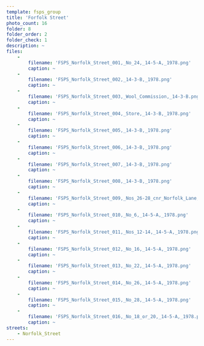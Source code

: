 ```yaml
---
template: fsps_group
title: 'Forfolk Street'
photo_count: 16
folder: 8
folder_order: 2
folder_check: 1
description: ~
files:
    -
        filename: 'FSPS_Norfolk_Street_001,_No_24,_14-5-A,_1978.png'
        caption: ~
    -
        filename: 'FSPS_Norfolk_Street_002,_14-3-B,_1978.png'
        caption: ~
    -
        filename: 'FSPS_Norfolk_Street_003,_Wool_Commission,_14-3-B.png'
        caption: ~
    -
        filename: 'FSPS_Norfolk_Street_004,_Store,_14-3-B,_1978.png'
        caption: ~
    -
        filename: 'FSPS_Norfolk_Street_005,_14-3-B,_1978.png'
        caption: ~
    -
        filename: 'FSPS_Norfolk_Street_006,_14-3-B,_1978.png'
        caption: ~
    -
        filename: 'FSPS_Norfolk_Street_007,_14-3-B,_1978.png'
        caption: ~
    -
        filename: 'FSPS_Norfolk_Street_008,_14-3-B,_1978.png'
        caption: ~
    -
        filename: 'FSPS_Norfolk_Street_009,_Nos_26-28_cnr_Norfolk_Lane,_14-4-A,_1978.png'
        caption: ~
    -
        filename: 'FSPS_Norfolk_Street_010,_No_6,_14-5-A,_1978.png'
        caption: ~
    -
        filename: 'FSPS_Norfolk_Street_011,_Nos_12-14,_14-5-A,_1978.png'
        caption: ~
    -
        filename: 'FSPS_Norfolk_Street_012,_No_16,_14-5-A,_1978.png'
        caption: ~
    -
        filename: 'FSPS_Norfolk_Street_013,_No_22,_14-5-A,_1978.png'
        caption: ~
    -
        filename: 'FSPS_Norfolk_Street_014,_No_26,_14-5-A,_1978.png'
        caption: ~
    -
        filename: 'FSPS_Norfolk_Street_015,_No_28,_14-5-A,_1978.png'
        caption: ~
    -
        filename: 'FSPS_Norfolk_Street_016,_No_18_or_20,_14-5-A,_1978.png'
        caption: ~
streets:
    - Norfolk_Street
---
```

